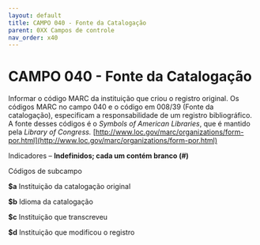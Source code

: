 ```yaml
---
layout: default
title: CAMPO 040 - Fonte da Catalogação
parent: 0XX Campos de controle
nav_order: x40
---
```


# CAMPO 040 - Fonte da Catalogação

Informar o código MARC da instituição que criou o registro original. Os códigos MARC no campo 040 e o código em 008/39 (Fonte da catalogação), especificam a responsabilidade de um registro bibliográfico. A fonte desses códigos é o *Symbols of American Libraries*, que é mantido pela *Library of Congress.* [http://www.loc.gov/marc/organizations/form-por.html](http://www.loc.gov/marc/organizations/form-por.html)

Indicadores – **Indefinidos; cada um contém branco (#)**

Códigos de subcampo

**$a** Instituição da catalogação original

**$b** Idioma da catalogação

**$c** Instituição que transcreveu

**$d** Instituição que modificou o registro
